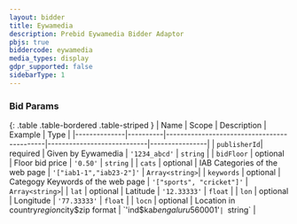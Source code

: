 ```yaml
---
layout: bidder
title: Eywamedia
description: Prebid Eywamedia Bidder Adaptor
pbjs: true
biddercode: eywamedia
media_types: display
gdpr_supported: false
sidebarType: 1
---
```



### Bid Params

{: .table .table-bordered .table-striped }
| Name         | Scope    | Description                                | Example                    | Type           |
|--------------|----------|--------------------------------------------|----------------------------|----------------|
| `publisherId`| required | Given by Eywamedia                         | `'1234_abcd'`              | `string`       |
| `bidFloor`   | optional | Floor bid price                            | `'0.50'`                   | `string`       |
| `cats`       | optional | IAB Categories of the web page             | `'["iab1-1","iab23-2"]'`   | `Array<string>`|
| `keywords`   | optional | Categogy Keywords of the web page          | `'["sports", "cricket"]'`  | `Array<string>`|
| `lat`        | optional | Latitude                                   | `'12.33333'`               | `float`        |
| `lon`        | optional | Longitude                                  | `'77.33333'`               | `float`        |
| `locn`       | optional | Location in country$region$city$zip format | `'ind$ka$bengaluru$560001'`| `string`       |
